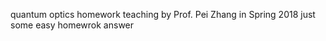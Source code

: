   quantum optics homework
  teaching by Prof. Pei Zhang in Spring 2018
  just some easy homewrok answer

